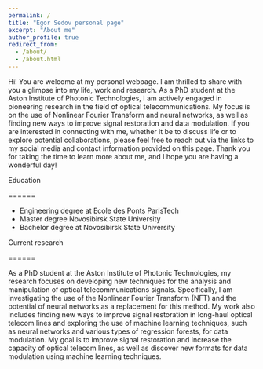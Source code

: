 ```yaml
---
permalink: /
title: "Egor Sedov personal page"
excerpt: "About me"
author_profile: true
redirect_from: 
  - /about/
  - /about.html
---
```


Hi! You are welcome at my personal webpage. 
I am thrilled to share with you a glimpse into my life, 
work and research. 
As a PhD student at the Aston Institute of Photonic Technologies, 
I am actively engaged in pioneering research in the field of optical telecommunications. 
My focus is on the use of Nonlinear Fourier Transform and neural networks, 
as well as finding new ways to improve signal restoration and data modulation. 
If you are interested in connecting with me, whether it be to discuss life or to explore potential collaborations, 
please feel free to reach out via the links to my social media and contact information provided on this page. 
Thank you for taking the time to learn more about me, and I hope you are having a wonderful day!

Education

======

* Engineering degree at Ecole des Ponts ParisTech
* Master degree Novosibirsk State University
* Bachelor degree at Novosibirsk State University

Current research

======

As a PhD student at the Aston Institute of Photonic Technologies, 
my research focuses on developing new techniques for the analysis and 
manipulation of optical telecommunications signals. 
Specifically, I am investigating the use of the Nonlinear Fourier Transform (NFT) 
and the potential of neural networks as a replacement for this method. 
My work also includes finding new ways to improve signal restoration in long-haul optical telecom 
lines and exploring the use of machine learning techniques, 
such as neural networks and various types of regression forests, 
for data modulation. 
My goal is to improve signal restoration and increase the capacity 
of optical telecom lines, as well as discover new formats for data modulation using machine learning techniques.

